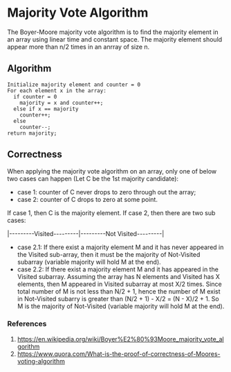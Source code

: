 # Majority Vote Algorithm

The Boyer-Moore majority vote algorithm is to find the majority element in an array using linear time and constant space. The majority element should appear more than n/2 times in an anrray of size n.


## Algorithm
```
Initialize majority element and counter = 0
For each element x in the array:
  if counter = 0
    majority = x and counter++;
  else if x == majority
    counter++;
  else
    counter--;
return majority;
```


## Correctness
When applying the majority vote algorithm on an array, only one of below two cases can happen (Let C be the 1st majority candidate):
- case 1: counter of C never drops to zero through out the array;
- case 2: counter of C drops to zero at some point.

If case 1, then C is the majority element. If case 2, then there are two sub cases:

|---------Visited---------|---------Not Visited---------|
  
- case 2.1: If there exist a majority element M and it has never appeared in the Visited sub-array, then it must be the majority of Not-Visited subarray (variable majority will hold M at the end).
- case 2.2: If there exist a majority element M and it has appeared in the Visited subarray. Assuming the array has N elements and Visited has X elements, then M appeared in Visited subarray at most X/2 times. Since total number of M is not less than N/2 + 1, hence the number of M exist in Not-Visited subarry is greater than (N/2 + 1) - X/2 = (N - X)/2 + 1. So M is the majority of Not-Visited (variable majority will hold M at the end).



### References
1. https://en.wikipedia.org/wiki/Boyer%E2%80%93Moore_majority_vote_algorithm
2. https://www.quora.com/What-is-the-proof-of-correctness-of-Moores-voting-algorithm
